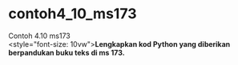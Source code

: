 # contoh4_10_ms173
Contoh 4.10 ms173
<br><style="font-size: 10vw"><b>Lengkapkan kod Python yang diberikan berpandukan buku teks di ms 173.<b></style>
